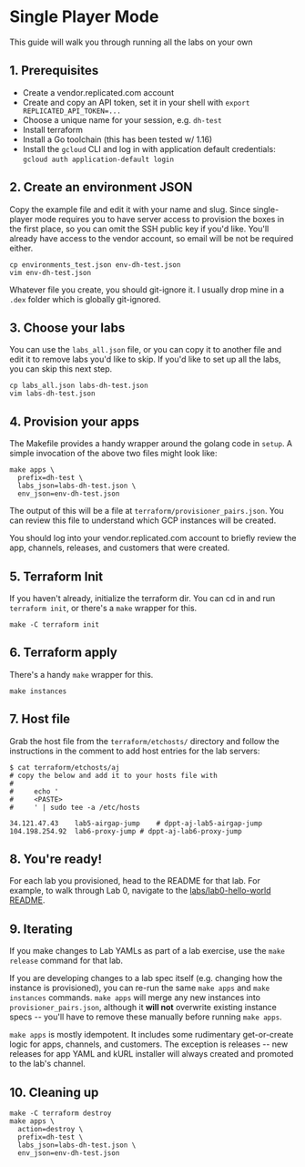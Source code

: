 Single Player Mode
======================


This guide will walk you through running all the labs on your own

## 1. Prerequisites

* Create a vendor.replicated.com account
* Create and copy an API token, set it in your shell with `export REPLICATED_API_TOKEN=...`
* Choose a unique name for your session, e.g. `dh-test`
* Install terraform
* Install a Go toolchain (this has been tested w/ 1.16)
* Install the `gcloud` CLI and log in with application default credentials: `gcloud auth application-default login`

## 2. Create an environment JSON

Copy the example file and edit it with your name and slug.
Since single-player mode requires you to have server access to provision the boxes in the first place,
so you can omit the SSH public key if you'd like. 
You'll already have access to the vendor account, so email will be not be required either.

```
cp environments_test.json env-dh-test.json
vim env-dh-test.json
```

Whatever file you create, you should git-ignore it. 
I usually drop mine in a `.dex` folder which is globally git-ignored.

## 3. Choose your labs

You can use the `labs_all.json` file, or you can copy it to another file and edit it to remove labs you'd like to skip.
If you'd like to set up all the labs, you can skip this next step.

```
cp labs_all.json labs-dh-test.json
vim labs-dh-test.json
```

## 4. Provision your apps

The Makefile provides a handy wrapper around the golang code in `setup`. 
A simple invocation of the above two files might look like:

```shell
make apps \
  prefix=dh-test \
  labs_json=labs-dh-test.json \
  env_json=env-dh-test.json
```

The output of this will be a file at `terraform/provisioner_pairs.json`.
You can review this file to understand which GCP instances will be created.

You should log into your vendor.replicated.com account to briefly review the app, channels, releases, and customers that were created.

## 5. Terraform Init

If you haven't already, initialize the terraform dir. You can cd in and run `terraform init`, or there's a `make` wrapper for this.

```shell
make -C terraform init
```

## 6. Terraform apply

There's a handy `make` wrapper for this.

```shell
make instances
```

## 7. Host file

Grab the host file from the `terraform/etchosts/` directory and follow the instructions in the comment to add host entries for the lab servers:

```text
$ cat terraform/etchosts/aj
# copy the below and add it to your hosts file with
#
#     echo '
#     <PASTE>
#     ' | sudo tee -a /etc/hosts

34.121.47.43	lab5-airgap-jump	# dppt-aj-lab5-airgap-jump
104.198.254.92	lab6-proxy-jump	# dppt-aj-lab6-proxy-jump
```

## 8. You're ready!

For each lab you provisioned, head to the README for that lab. 
For example, to walk through Lab 0, navigate to the [labs/lab0-hello-world README](../labs/lab0-hello-world).

## 9. Iterating

If you make changes to Lab YAMLs as part of a lab exercise, use the `make release` command for that lab.

If you are developing changes to a lab spec itself (e.g. changing how the instance is provisioned), you can re-run the
same `make apps` and `make instances` commands. `make apps` will merge any new instances into `provisioner_pairs.json`, although
it **will not** overwrite existing instance specs -- you'll have to remove these manually before running `make apps`.

`make apps` is mostly idempotent. It includes some rudimentary get-or-create logic for apps, channels, and customers. 
The exception is releases -- new releases for app YAML and kURL installer will always created and promoted to the lab's channel.

## 10. Cleaning up

```shell
make -C terraform destroy
make apps \
  action=destroy \
  prefix=dh-test \
  labs_json=labs-dh-test.json \
  env_json=env-dh-test.json
```